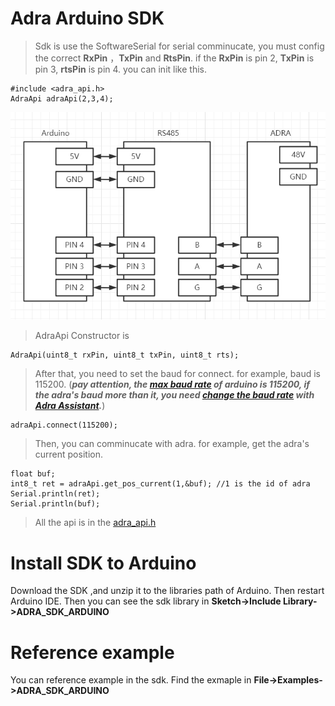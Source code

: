 # Adra Arduino SDK


 >Sdk is use the SoftwareSerial for serial comminucate, you must config the correct **RxPin** ，**TxPin** and **RtsPin**. if the **RxPin** is pin 2, **TxPin** is pin 3, **rtsPin** is pin 4. you can init like this.

    #include <adra_api.h>
    AdraApi adraApi(2,3,4);

<img src="./doc/line.png" style="width:600px">

>AdraApi Constructor is 

    AdraApi(uint8_t rxPin, uint8_t txPin, uint8_t rts);


>After that, you need to set the baud for connect. for example, baud is 115200. (***pay attention, the [max baud rate](https://www.arduino.cc/en/Reference/SoftwareSerialBegin) of arduino is 115200, if the adra's baud more than it, you need [change the baud rate](./doc/change_id.md) with [Adra Assistant](https://www.umbratek.com/download-center).***)

    adraApi.connect(115200);

>Then, you can comminucate with adra. for example, get the adra's current position.

    float buf;
    int8_t ret = adraApi.get_pos_current(1,&buf); //1 is the id of adra
    Serial.println(ret);
    Serial.println(buf);

> All the api is in the [adra_api.h](./src/adra_api.h)

# Install SDK to Arduino

Download the SDK ,and unzip it to the libraries path of Arduino. Then restart Arduino IDE. Then you can see the sdk library in **Sketch->Include Library->ADRA_SDK_ARDUINO**

<!-- <img src="./doc/sdk.png" style="width:600px"> -->

# Reference example

You can reference example in the sdk. Find the exmaple in **File->Examples->ADRA_SDK_ARDUINO**

<!-- <img src="./doc/example.png" style="width:600px"> -->